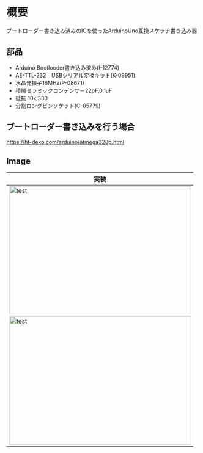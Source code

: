 # 概要
ブートローダー書き込み済みのICを使ったArduinoUno互換スケッチ書き込み器

## 部品
* Arduino Bootlooder書き込み済み(I-12774)
* AE-TTL-232　USBシリアル変換キット(K-09951)
* 水晶発振子16MHz(P-08671)
* 積層セラミックコンデンサ－22pF,0.1uF
* 抵抗 10k,330
* 分割ロングピンソケット(C-05779)

## ブートローダー書き込みを行う場合
https://ht-deko.com/arduino/atmega328p.html

## Image
|実装|
|---|
|<img src="https://github.com/tk0103/Electronic/blob/master/05_ArduinoUno_SketchWriter/45085.jpg" alt="test" title="test" width="473" height="336">|
|<img src="hhttps://github.com/tk0103/Electronic/blob/master/05_ArduinoUno_SketchWriter/45087.jpg" alt="test" title="test" width="473" height="336">|
